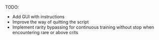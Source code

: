 TODO:
- Add GUI with instructions
- Improve the way of quitting the script
- Implement rarity bypassing for continuous training without stop when encountering rare or above crits